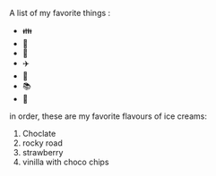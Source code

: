  A list of my favorite things :
 * 👪
 * 🥇
 * 🐶
 * ✈️
 * 🎈
 * 📚
 * 🦗

in order, these are my favorite flavours of ice creams:
1. Choclate
2. rocky road
3. strawberry
4. vinilla with choco chips

